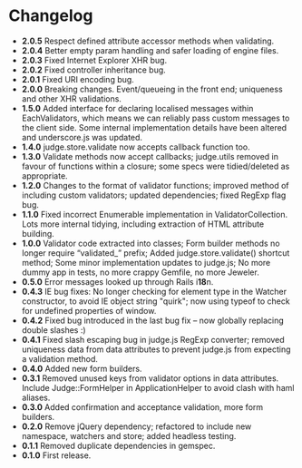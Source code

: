 # Changelog

* **2.0.5** Respect defined attribute accessor methods when validating.
* **2.0.4** Better empty param handling and safer loading of engine files.
* **2.0.3** Fixed Internet Explorer XHR bug.
* **2.0.2** Fixed controller inheritance bug.
* **2.0.1** Fixed URI encoding bug.
* **2.0.0** Breaking changes. Event/queueing in the front end; uniqueness and other XHR validations.
* **1.5.0** Added interface for declaring localised messages within EachValidators, which means we can reliably pass custom messages to the client side. Some internal implementation details have been altered and underscore.js was updated.
* **1.4.0** judge.store.validate now accepts callback function too.
* **1.3.0** Validate methods now accept callbacks; judge.utils removed in favour of functions within a closure; some specs were tidied/deleted as appropriate.
* **1.2.0** Changes to the format of validator functions; improved method of including custom validators; updated dependencies; fixed RegExp flag bug.
* **1.1.0** Fixed incorrect Enumerable implementation in ValidatorCollection. Lots more internal tidying, including extraction of HTML attribute building.
* **1.0.0** Validator code extracted into classes; Form builder methods no longer require “validated_” prefix; Added judge.store.validate() shortcut method; Some minor implementation updates to judge.js; No more dummy app in tests, no more crappy Gemfile, no more Jeweler.
* **0.5.0** Error messages looked up through Rails i**18**n.
* **0.4.3** IE bug fixes: No longer checking for element type in the Watcher constructor, to avoid IE object string "quirk"; now using typeof to check for undefined properties of window.
* **0.4.2** Fixed bug introduced in the last bug fix – now globally replacing double slashes :)
* **0.4.1** Fixed slash escaping bug in judge.js RegExp converter; removed uniqueness data from data attributes to prevent judge.js from expecting a validation method.
* **0.4.0** Added new form builders.
* **0.3.1** Removed unused keys from validator options in data attributes. Include Judge::FormHelper in ApplicationHelper to avoid clash with haml aliases.
* **0.3.0** Added confirmation and acceptance validation, more form builders.
* **0.2.0** Remove jQuery dependency; refactored to include new namespace, watchers and store; added headless testing.
* **0.1.1** Removed duplicate dependencies in gemspec.
* **0.1.0** First release.

